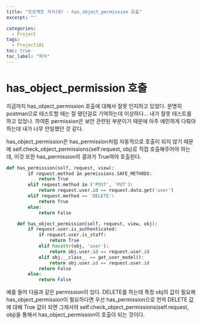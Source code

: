 ```yaml
---
title: "프로젝트 지식(9) - has_object_permission 호출"
excerpt: ""

categories:
  - Project
tags:
  - Project101
toc: true
toc_label: "목차"
---
```


# has_object_permission 호출

지금까지 has_object_permission 호출에 대해서 잘못 인지하고 있었다. 분명히 postman으로 테스트할 때는 잘 됐던걸로 기억하는데 이상하다... 내가 잘못 테스트를 하고 있었나. 하여튼 permission은 보안 관련된 부분이기 때문에 아주 예민하게 다뤄야 하는데 내가 너무 안일했던 것 같다.

has_object_permission은 has_permission처럼 자동적으로 호출이 되지 않기 때문에 self.check_object_permissions(self.request, obj)로 직접 호출해주어야 하는데, 이것 또한 has_permission의 결과가 True여야 호출된다.

```python
def has_permission(self, request, view):
        if request.method in permissions.SAFE_METHODS:
            return True
        elif request.method in ('POST', 'PUT'):
            return request.user.id == request.data.get('user')
        elif request.method == 'DELETE':
            return True
        else:
            return False

    def has_object_permission(self, request, view, obj):
        if request.user.is_authenticated:
            if request.user.is_staff:
                return True
            elif hasattr(obj, 'user'):
                return obj.user.id == request.user.id
            elif obj.__class__ == get_user_model():
                return obj.user.id == request.user.id
            return False
        else:
            return False
```

예를 들어 다음과 같은 permission이 있다. DELETE를 하는데 특정 obj의 값이 필요해 has_object_permission이 필요하다면 우선 has_permission으로 먼저 DELETE 값에 대해 True 값이 되면 그제서야 self.check_object_permissions(self.request, obj)을 통해서 has_object_permission이 호출이 되는 것이다.